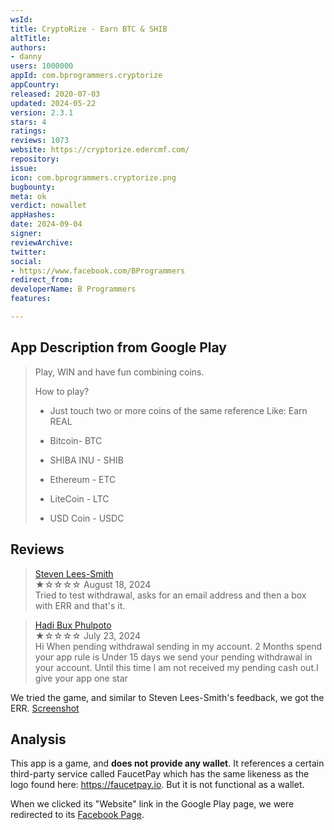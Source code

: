 ```yaml
---
wsId: 
title: CryptoRize - Earn BTC & SHIB
altTitle: 
authors:
- danny
users: 1000000
appId: com.bprogrammers.cryptorize
appCountry: 
released: 2020-07-03
updated: 2024-05-22
version: 2.3.1
stars: 4
ratings: 
reviews: 1073
website: https://cryptorize.edercmf.com/
repository: 
issue: 
icon: com.bprogrammers.cryptorize.png
bugbounty: 
meta: ok
verdict: nowallet
appHashes: 
date: 2024-09-04
signer: 
reviewArchive: 
twitter: 
social:
- https://www.facebook.com/BProgrammers
redirect_from: 
developerName: B Programmers
features: 

---
```


## App Description from Google Play

> Play, WIN and have fun combining coins.
>
> How to play?
>
> - Just touch two or more coins of the same reference Like:
Earn REAL
>
> - Bitcoin- BTC
> - SHIBA INU - SHIB
> - Ethereum - ETC
> - LiteCoin - LTC
> - USD Coin - USDC

## Reviews

> [Steven Lees-Smith](https://play.google.com/store/apps/details?id=com.bprogrammers.cryptorize)<br>
  ★☆☆☆☆ August 18, 2024 <br>
       Tried to test withdrawal, asks for an email address and then a box with ERR and that's it.

> [Hadi Bux Phulpoto](https://play.google.com/store/apps/details?id=com.bprogrammers.cryptorize)<br>
  ★☆☆☆☆ July 23, 2024 <br>
       Hi When pending withdrawal sending in my account. 2 Months spend your app rule is Under 15 days we send your pending withdrawal in your account. Until this time I am not received my pending cash out.I give your app one star

We tried the game, and similar to Steven Lees-Smith's feedback, we got the ERR. [Screenshot](https://x.com/BitcoinWalletz/status/1831248708887056520)

## Analysis 

This app is a game, and **does not provide any wallet**. It references a certain third-party service called FaucetPay which has the same likeness as the logo found here: https://faucetpay.io. But it is not functional as a wallet.

When we clicked its "Website" link in the Google Play page, we were redirected to its [Facebook Page](https://www.facebook.com/BProgrammers).